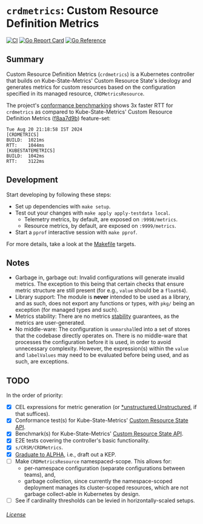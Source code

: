 # `crdmetrics`: Custom Resource Definition Metrics

[![CI](https://github.com/rexagod/crdmetrics/actions/workflows/continuous-integration.yaml/badge.svg)](https://github.com/rexagod/crdmetrics/actions/workflows/continuous-integration.yaml) [![Go Report Card](https://goreportcard.com/badge/github.com/rexagod/crdmetrics)](https://goreportcard.com/report/github.com/rexagod/crdmetrics) [![Go Reference](https://pkg.go.dev/badge/github.com/rexagod/crdmetrics.svg)](https://pkg.go.dev/github.com/rexagod/crdmetrics)

## Summary

Custom Resource Definition Metrics (`crdmetrics`) is a Kubernetes controller that builds on Kube-State-Metrics' Custom Resource State's ideology and generates metrics for custom resources based on the configuration specified in its managed resource, `CRDMetricsResource`.

The project's [conformance benchmarking](./tests/bench/bench.sh) shows 3x faster RTT for `crdmetrics` as compared to Kube-State-Metrics' Custom Resource Definition Metrics ([f8aa7d9b](https://github.com/kubernetes/kube-state-metrics/commit/f8aa7d9bb9d8e29876e19f4859391a54a7e61d63)) feature-set:

```
Tue Aug 20 21:18:58 IST 2024
[CRDMETRICS]
BUILD:  1021ms
RTT:    1044ms
[KUBESTATEMETRICS]
BUILD:  1042ms
RTT:    3122ms
```

## Development

Start developing by following these steps:

- Set up dependencies with `make setup`.
- Test out your changes with `make apply apply-testdata local`.
  - Telemetry metrics, by default, are exposed on `:9998/metrics`.
  - Resource metrics, by default, are exposed on `:9999/metrics`.
- Start a `pprof` interactive session with `make pprof`.

For more details, take a look at the [Makefile](Makefile) targets.

## Notes

- Garbage in, garbage out: Invalid configurations will generate invalid metrics. The exception to this being that certain checks that ensure metric structure are still present (for e.g., `value` should be a `float64`).
- Library support: The module is **never** intended to be used as a library, and as such, does not export any functions or types, with `pkg/` being an exception (for managed types and such).
- Metrics stability: There are no metrics [stability](https://kubernetes.io/blog/2021/04/23/kubernetes-release-1.21-metrics-stability-ga/) guarantees, as the metrics are user-generated.
- No middle-ware: The configuration is `unmarshal`led into a set of stores that the codebase directly operates on. There is no middle-ware that processes the configuration before it is used, in order to avoid unnecessary complexity. However, the expression(s) within the `value` and `labelValues` may need to be evaluated before being used, and as such, are exceptions.

## TODO

In the order of priority:

- [X] CEL expressions for metric generation (or [*unstructured.Unstructured](https://github.com/kubernetes/apimachinery/issues/181), if that suffices).
- [X] Conformance test(s) for Kube-State-Metrics' [Custom Resource State API](https://github.com/kubernetes/kube-state-metrics/blob/main/docs/metrics/extend/customresourcestate-metrics.md#multiple-metricskitchen-sink).
- [X] Benchmark(s) for Kube-State-Metrics' [Custom Resource State API](https://github.com/kubernetes/kube-state-metrics/blob/main/docs/metrics/extend/customresourcestate-metrics.md#multiple-metricskitchen-sink).
- [X] E2E tests covering the controller's basic functionality.
- [X] `s/CRSM/CRDMetrics`.
- [X] [Graduate to ALPHA](https://github.com/kubernetes/enhancements/issues/4785), i.e., draft out a KEP.
- [ ] Make `CRDMetricsResource` namespaced-scope. This allows for:
  - per-namespace configuration (separate configurations between teams), and,
  - garbage collection, since currently the namespace-scoped deployment manages its cluster-scoped resources, which are not garbage collect-able in Kubernetes by design.
- [ ] See if cardinality thresholds can be levied in horizontally-scaled setups.

###### [License](./LICENSE)
